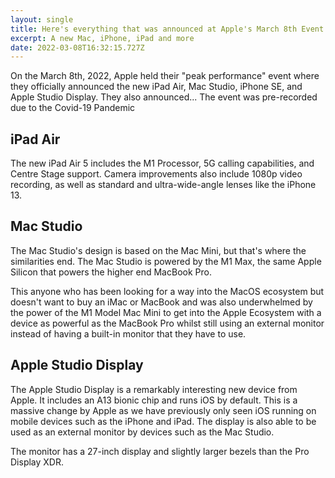 ```yaml
---
layout: single
title: Here's everything that was announced at Apple's March 8th Event
excerpt: A new Mac, iPhone, iPad and more
date: 2022-03-08T16:32:15.727Z
---
```

On the March 8th, 2022, Apple held their "peak performance" event where they officially announced the new iPad Air, Mac Studio, iPhone SE, and Apple Studio Display. They also announced... The event was pre-recorded due to the Covid-19 Pandemic


## iPad Air

The new iPad Air 5 includes the M1 Processor, 5G calling capabilities, and Centre Stage support. Camera improvements also include 1080p video recording, as well as standard and ultra-wide-angle lenses like the iPhone 13.

## Mac Studio

The Mac Studio's design is based on the Mac Mini, but that's where the similarities end. The Mac Studio is powered by the M1 Max, the same Apple Silicon that powers the higher end MacBook Pro.

This anyone who has been looking for a way into the MacOS ecosystem but doesn't want to buy an iMac or MacBook and was also underwhelmed by the power of the M1 Model Mac Mini to get into the Apple Ecosystem with a device as powerful as the MacBook Pro whilst still using an external monitor instead of having a built-in monitor that they have to use.

## Apple Studio Display

The Apple Studio Display is a remarkably interesting new device from Apple. It includes an A13 bionic chip and runs iOS by default. This is a massive change by Apple as we have previously only seen iOS running on mobile devices such as the iPhone and iPad. The display is also able to be used as an external monitor by devices such as the Mac Studio.

The monitor has a 27-inch display and slightly larger bezels than the Pro Display XDR.
